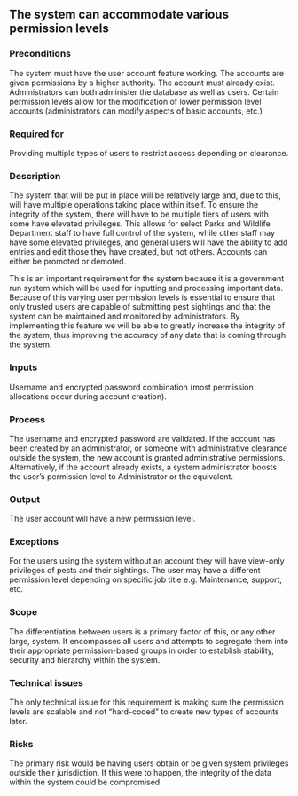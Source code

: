 ## The system can accommodate various permission levels

### Preconditions

The system must have the user account feature working. The accounts are given permissions by a higher authority. The account must already exist. Administrators can both administer the database as well as users. Certain permission levels allow for the modification of lower permission level accounts (administrators can modify aspects of basic accounts, etc.)

### Required for

Providing multiple types of users to restrict access depending on clearance.

### Description

The system that will be put in place will be relatively large and, due to this, will have multiple operations taking place within itself. To ensure the integrity of the system, there will have to be multiple tiers of users with some have elevated privileges. This allows for select Parks and Wildlife Department staff to have full control of the system, while other staff may have some elevated privileges, and general users will have the ability to add entries and edit those they have created, but not others. Accounts can either be promoted or demoted.

This is an important requirement for the system because it is a government run system which will be used for inputting and processing important data. Because of this varying user permission levels is essential to ensure that only trusted users are capable of submitting pest sightings and that the system can be maintained and monitored by administrators. By implementing this feature we will be able to greatly increase the integrity of the system, thus improving the accuracy of any data that is coming through the system.

### Inputs

Username and encrypted password combination (most permission allocations occur during account creation).

### Process

The username and encrypted password are validated. If the account has been created by an administrator, or someone with administrative clearance outside the system, the new account is granted administrative permissions. Alternatively, if the account already exists, a system administrator boosts the user’s permission level to Administrator or the equivalent.

### Output

The user account will have a new permission level.

### Exceptions

For the users using the system without an account they will have view-only privileges of pests and their sightings. The user may have a different permission level depending on specific job title e.g. Maintenance, support, etc.

### Scope

The differentiation between users is a primary factor of this, or any other large, system. It encompasses all users and attempts to segregate them into their appropriate permission-based groups in order to establish stability, security and hierarchy within the system.

### Technical issues

The only technical issue for this requirement is making sure the permission levels are scalable and not “hard-coded” to create new types of accounts later.

### Risks

The primary risk would be having users obtain or be given system privileges outside their jurisdiction. If this were to happen, the integrity of the data within the system could be compromised.